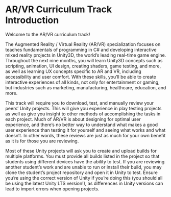 # AR/VR Curriculum Track Introduction
Welcome to the AR/VR curriculum track!

The Augmented Reality / Virtual Reality (AR/VR) specialization focuses on teaches fundamentals of programming in C# and developing interactive mixed reality projects in Unity3D, the world’s leading real-time game engine. Throughout the next nine months, you will learn Unity3D concepts such as scripting, animation, UI design, creating shaders, game testing, and more, as well as learning UX concepts specific to AR and VR, including accessibility and user comfort. With these skills, you’ll be able to create interactive experiences of all kinds, not only for entertainment or gaming, but industries such as marketing, manufacturing, healthcare, education, and more.

This track will require you to download, test, and manually review your peers’ Unity projects. This will give you experience in play testing projects as well as give you insight to other methods of accomplishing the tasks in each project. Much of AR/VR is about designing for optimal user experience, and there’s no better way to understand what makes a good user experience than testing it for yourself and seeing what works and what doesn’t. In other words, these reviews are just as much for your own benefit as it is for those you are reviewing.

Most of these Unity projects will ask you to create and upload builds for multiple platforms. You must provide all builds listed in the project so that students using different devices have the ability to test. If you are reviewing another student’s work and are unable to run or install their build, you may clone the student’s project repository and open it in Unity to test. Ensure you’re using the correct version of Unity if you’re doing this (you should all be using the latest Unity LTS version!), as differences in Unity versions can lead to import errors when opening projects.
